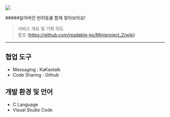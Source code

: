 ![](https://user-images.githubusercontent.com/37644225/116804440-ca55ed00-ab59-11eb-81d2-871317513b8a.jpg)

#####잃어버린 반려동물 함께 찾아보아요!
> 서비스 개요 및 기획 의도     
> 참조 (https://github.com/readable-ko/Miniproject_2/wiki)
***
## 협업 도구
 * Messaging : KaKaotalk
 * Code Sharing : Github

## 개발 환경 및 언어
 * C Language
 * Visual Studio Code

